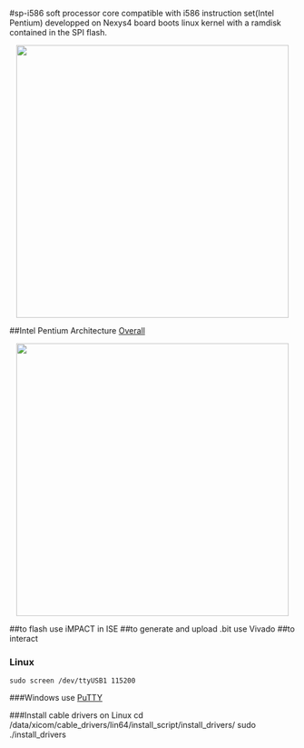 #sp-i586
soft processor core compatible with i586 instruction set(Intel Pentium) developped on Nexys4 board boots linux kernel with a ramdisk contained in the SPI flash.
<p align="center">
<img src="https://cloud.githubusercontent.com/assets/3256544/14413785/80194934-ff39-11e5-89e2-39df688d1c5c.png" width="480"></br>
</p>
##Intel Pentium Architecture
<a href="https://en.wikipedia.org/wiki/P5_(microarchitecture)">Overall</a>
<p align="center">
<img src="https://upload.wikimedia.org/wikipedia/commons/thumb/1/1a/Intel_Pentium_arch.svg/800px-Intel_Pentium_arch.svg.png" width="480">
</p>

##to flash
    use iMPACT in ISE
##to generate and upload .bit
    use Vivado
##to interact

### Linux
    sudo screen /dev/ttyUSB1 115200
  
###Windows
  use <a href="http://www.putty.org/">PuTTY</a>

###Install cable drivers on Linux
        cd <Vivado dir>/data/xicom/cable_drivers/lin64/install_script/install_drivers/
        sudo ./install_drivers
